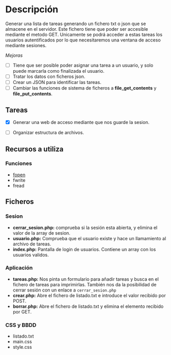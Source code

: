 # Descripción

Generar una lista de tareas generando un fichero txt o json que se almacene en el servidor. Este fichero tiene que poder ser accesible mediante el metodo GET. Unicamente se podrá acceder a estas tareas los usuarios autentificados por lo que necesitaremos una ventana de acceso mediante sesiones.

*Mejoras*

- [ ] Tiene que ser posible poder asignar una tarea a un usuario, y solo puede marcarla como finalizada el usuario.
- [ ] Tratar los datos con ficheros json.
- [ ] Crear un JSON para identificar las tareas.
- [ ] Cambiar las funciones de sistema de ficheros a **file_get_contents** y **file_put_contents**.

## Tareas

- [x] Generar una web de acceso mediante que nos guarde la sesion.
- [ ] Organizar estructura de archivos.
  


## Recursos a utiliza

### Funciones

 - [fopen]( https://www.php.net/manual/es/function.fopen.php)
 - fwrite
 - fread
 

## Ficheros

### Sesion

- **cerrar_sesion.php:** comprueba si la sesión esta abierta, y elimina el valor de la array de sesion.
- **usuario.php:** Comprueba que el usuario existe y hace un llamamiento al archivo de tareas. 
- **index.php:** Pantalla de login de usuarios. Contiene un array con los usuarios validos.

### Aplicación

- **tareas.php:** Nos pinta un formulario para añadir tareas y busca en el fichero de tareas para imprimirlas. También nos da la posibilidad de cerrar sesión con un enlace a `cerrar_sesion.php`
- **crear.php:** Abre el fichero de listado.txt e introduce el valor recibido por POST.
- **borrar.php:** Abre el fichero de listado.txt y elimina el elemento recibido por GET.

### CSS y BBDD

- listado.txt
- main.css
- style.css